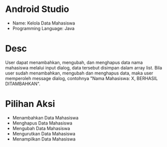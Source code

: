 # Android Studio
* Name: Kelola Data Mahasiswa
* Programming Language: Java

# Desc
User dapat menambahkan, mengubah, dan menghapus data nama mahasiswa melalui input dialog, data tersebut disimpan dalam array list. Bila user sudah menambahkan, mengubah dan menghapus data, maka user memperoleh message dialog, contohnya "Nama Mahasiswa: X, BERHASIL DITAMBAHKAN".

# Pilihan Aksi
* Menambahkan Data Mahasiswa
* Menghapus Data Mahasiswa
* Mengubah Data Mahasiswa
* Mengurutkan Data Mahasiswa
* Menampilkan Data Mahasiswa 
